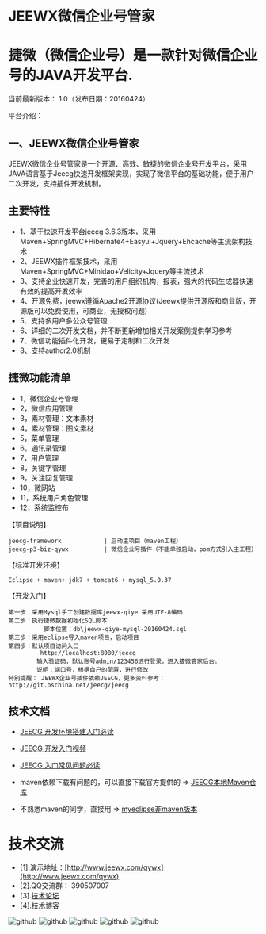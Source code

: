 JEEWX微信企业号管家
===============
捷微（微信企业号）是一款针对微信企业号的JAVA开发平台.
===============
当前最新版本： 1.0（发布日期：20160424）

平台介绍：

一、JEEWX微信企业号管家
-----------------------------------
JEEWX微信企业号管家是一个开源、高效、敏捷的微信企业号开发平台，采用JAVA语言基于Jeecg快速开发框架实现，实现了微信平台的基础功能，便于用户二次开发，支持插件开发机制。

主要特性
-----------------------------------
* 	1、基于快速开发平台jeecg 3.6.3版本，采用Maven+SpringMVC+Hibernate4+Easyui+Jquery+Ehcache等主流架构技术
* 	2、JEEWX插件框架技术，采用Maven+SpringMVC+Minidao+Velicity+Jquery等主流技术
*   3、支持企业快速开发，完善的用户组织机构，报表，强大的代码生成器快速有效的提高开发效率
*   4、开源免费，jeewx遵循Apache2开源协议(Jeewx提供开源版和商业版，开源版可以免费使用，可商业，无授权问题)
*   5、支持多用户多公众号管理
*   6、详细的二次开发文档，并不断更新增加相关开发案例提供学习参考
*   7、微信功能插件化开发，更易于定制和二次开发
*   8、支持author2.0机制

捷微功能清单
-----------------------------------
*   1，微信企业号管理
*   2，微信应用管理
*   3，素材管理：文本素材
*   4，素材管理：图文素材
*   5，菜单管理
*   6，通讯录管理
*   7，用户管理
*   8，关键字管理
*   9，关注回复管理
*   10，微网站
*   11，系统用户角色管理
*   12，系统监控布
    
【项目说明】

	jeecg-framework            | 启动主项目（maven工程）
	jeecg-p3-biz-qywx          | 微信企业号插件（不能单独启动，pom方式引入主工程）

【标准开发环境】

    Eclipse + maven+ jdk7 + tomcat6 + mysql_5.0.37 

【开发入门】

    第一步：采用Mysql手工创建数据库jeewx-qiye 采用UTF-8编码
    第二步：执行捷微数据初始化SQL脚本
              脚本位置：db\jeewx-qiye-mysql-20160424.sql
    第三步：采用eclipse导入maven项目，启动项目
    第四步：默认项目访问入口
             http://localhost:8080/jeecg
            输入验证码，默认账号admin/123456进行登录，进入捷微管家后台。
            说明：端口号，根据自己的配置，进行修改
	特别提醒： JEEWX企业号插件依赖JEECG，更多资料参考：http://git.oschina.net/jeecg/jeecg
	
技术文档
-----------------------------------
* [JEECG 开发环境搭建入门必读](http://blog.csdn.net/zhangdaiscott/article/details/50915206)
* [JEECG 开发入门视频](http://www.jeecg.org/forum.php?mod=viewthread&tid=197&extra=page%3D1)
* [JEECG 入门常见问题必读](http://www.jeecg.org/forum.php?mod=viewthread&tid=1830&extra=page%3D1)

* maven依赖下载有问题的，可以直接下载官方提供的 => [JEECG本地Maven仓库](http://git.oschina.net/jeecg/jeecg-local-maven)
* 不熟悉maven的同学，直接用 => [myeclipse非maven版本](http://git.oschina.net/jeecg/jeecg-no_maven)

技术交流
==========
* [1].演示地址：[http://www.jeewx.com/qywx](http://www.jeewx.com/qywx)
* [2].QQ交流群： 390507007
* [3].[技术论坛](http://www.jeecg.org)
* [4].[技术博客](http://blog.csdn.net/zhangdaiscott)


![github](http://static.oschina.net/uploads/space/2016/0424/131025_trWY_930898.png "jeewx")
![github](http://static.oschina.net/uploads/space/2016/0424/131056_lr02_930898.png "jeewx")
![github](http://static.oschina.net/uploads/space/2016/0424/131105_BSlN_930898.png "jeewx")
![github](http://static.oschina.net/uploads/space/2016/0424/131036_oV7J_930898.png "jeewx")
![github](http://img.blog.csdn.net/20160424150826957?watermark/2/text/aHR0cDovL2Jsb2cuY3Nkbi5uZXQv/font/5a6L5L2T/fontsize/400/fill/I0JBQkFCMA==/dissolve/70/gravity/Center "jeewx")